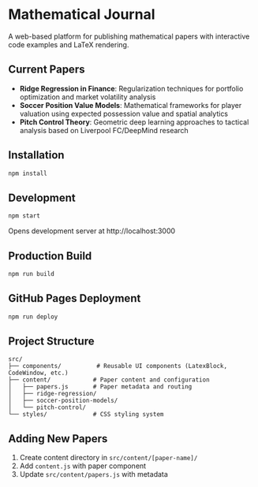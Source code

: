# Mathematical Journal

A web-based platform for publishing mathematical papers with interactive code examples and LaTeX rendering. 

## Current Papers

- **Ridge Regression in Finance**: Regularization techniques for portfolio optimization and market volatility analysis
- **Soccer Position Value Models**: Mathematical frameworks for player valuation using expected possession value and spatial analytics  
- **Pitch Control Theory**: Geometric deep learning approaches to tactical analysis based on Liverpool FC/DeepMind research

## Installation

```bash
npm install
```

## Development

```bash
npm start
```

Opens development server at http://localhost:3000

## Production Build

```bash
npm run build
```

## GitHub Pages Deployment

```bash
npm run deploy
```

## Project Structure

```
src/
├── components/          # Reusable UI components (LatexBlock, CodeWindow, etc.)
├── content/            # Paper content and configuration
│   ├── papers.js       # Paper metadata and routing
│   ├── ridge-regression/
│   ├── soccer-position-models/
│   └── pitch-control/
└── styles/             # CSS styling system
```

## Adding New Papers

1. Create content directory in `src/content/[paper-name]/`
2. Add `content.js` with paper component
3. Update `src/content/papers.js` with metadata

